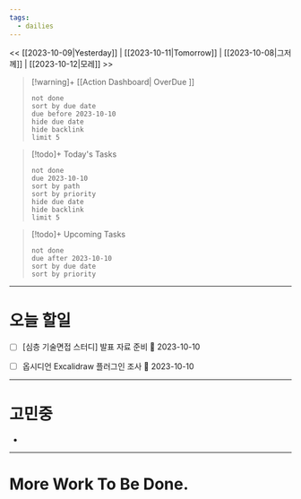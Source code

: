 ```yaml
---
tags:
  - dailies
---
```

<< [[2023-10-09|Yesterday]] | [[2023-10-11|Tomorrow]] | [[2023-10-08|그저께]] | [[2023-10-12|모레]] >>

> [!warning]+ [[Action Dashboard| OverDue ]]
> ```tasks
> not done
> sort by due date
> due before 2023-10-10
> hide due date
> hide backlink
> limit 5
> ```

> [!todo]+ Today's Tasks
> ```tasks
> not done
> due 2023-10-10
> sort by path
> sort by priority
> hide due date
> hide backlink
> limit 5
> ```

> [!todo]+ Upcoming Tasks
> ```tasks  
> not done  
> due after 2023-10-10
> sort by due date
> sort by priority  

---
# 오늘 할일
- [ ] [심층 기술면접 스터디] 발표 자료 준비 📅 2023-10-10
- [ ] 옵시디언 Excalidraw 플러그인 조사 📅 2023-10-10


---

# 고민중
- 

---

# More Work To Be Done.

